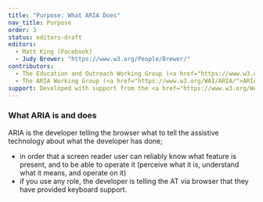 ```yaml
---
title: "Purpose: What ARIA Does"
nav_title: Purpose
order: 3
status: editors-draft
editors:
  - Matt King (Facebook)
  - Judy Brewer: "https://www.w3.org/People/Brewer/"
contributors:
  - The Education and Outreach Working Group (<a href="https://www.w3.org/WAI/EO/">EOWG</a>)
  - The ARIA Working Group (<a href="https://www.w3.org/WAI/ARIA/">ARIA</a>)
support: Developed with support from the <a href="https://www.w3.org/WAI/WCAGTA/">U.S. Access Board, WCAG TA Project, Task 2</a>.
---
```


### What ARIA is and does

ARIA is the developer telling the browser what to tell the assistive technology about what the developer has done;

* in order that a screen reader user can reliably know what feature is present, and to be able to operate it (perceive what it is, understand what it means, and operate on it)
* if you use any role, the developer is telling the AT via browser that they have provided keyboard support.
